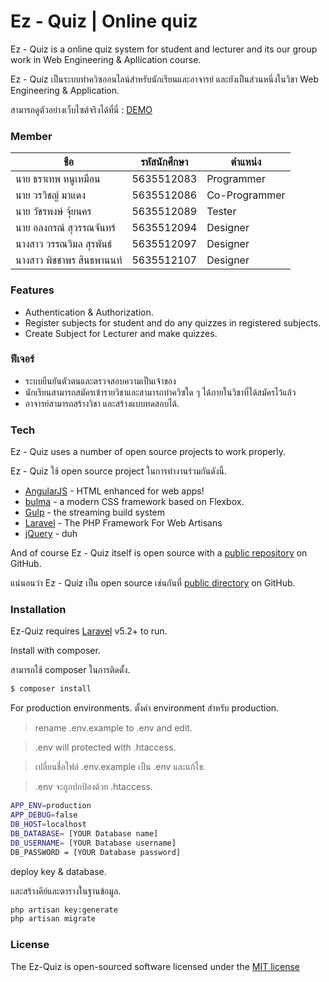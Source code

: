 # Ez - Quiz | Online quiz

Ez - Quiz is a online quiz system for student and lecturer and its our group work in Web Engineering & Apllication course.

Ez - Quiz เป็นระบบทำควิซออนไลน์สำหรับนักเรียนและอาจารย์ และยังเป็นส่วนหนึ่งในวิชา Web Engineering & Application.

สามารถดูตัวอย่างเว็บไซต์จริงได้ที่นี่ : [DEMO](http://symple.world/ezquiz/public)

### Member

|  ชือ   | รหัสนักศึกษา   	|    ตำแหน่ง   |
|---	                         |---            |---            |
|   นาย ธราเทพ หนูเหมือน        |   5635512083   |  Programmer   |
|   นาย วรวิชญ์ มาแดง           |   5635512086    | Co-Programmer |
|   นาย วัชรพงษ์ จุ้ยนคร          |    5635512089  | Tester          |
|   นาย อลงกรณ์ สุวรรณจันทร์     |  5635512094     | Designer      |
|   นางสาว วรรณวิมล สุรพันธ์      |  5635512097    | Designer      |
|   นางสาว พิชชาพร สินธพานนท์  |    5635512107  |   Designer    |


### Features
  - Authentication & Authorization.
  - Register subjects for student and do any quizzes in registered subjects.
  - Create Subject for Lecturer and make quizzes.

### ฟีเจอร์
  - ระบบยืนยันตัวตนและตรวจสอบความเป็นเจ้าของ
  - นักเรียนสามารถสมัครเข้ารายวิชาและสามารถทำควิซใด ๆ ได้ภายในวิชาที่ได้สมัครไว้แล้ว
  - อาจารย์สามารถสร้างวิชา และสร้างแบบทดสอบได้.


### Tech

Ez - Quiz uses a number of open source projects to work properly.

Ez - Quiz ใช้ open source project ในการทำงานร่วมกันดังนี้.

* [AngularJS] - HTML enhanced for web apps!
* [bulma] - a modern CSS framework based on Flexbox.
* [Gulp] - the streaming build system
* [Laravel] - The PHP Framework For Web Artisans
* [jQuery] - duh

And of course Ez - Quiz itself is open source with a [public repository][ezquiz]
 on GitHub.
 
แน่นอนว่า Ez - Quiz เป็น open source เช่นกันที่ [public directory][ezquiz]
 on GitHub.

### Installation

Ez-Quiz requires [Laravel](https://laravel.com/docs/5.2/) v5.2+ to run.

Install with composer.

สามารถใช้ composer ในการติดตั้ง.

```sh
$ composer install
```

For production environments.
ตั้งค่า environment สำหรับ production.

> rename .env.example to .env and edit.

> .env will protected with .htaccess.

> เปลี่ยนชื่อไฟล์ .env.example เป็น .env และแก้ไข.

> .env จะถูกปกป้องด้วย .htaccess.

```sh
APP_ENV=production
APP_DEBUG=false
DB_HOST=localhost
DB_DATABASE= [YOUR Database name]
DB_USERNAME= [YOUR Database username]
DB_PASSWORD = [YOUR Database password]
```

deploy key & database.

และสร้างคีย์และตารางในฐานข้อมูล.

```sh
php artisan key:generate
php artisan migrate
```

### License

The Ez-Quiz is open-sourced software licensed under the [MIT license](http://opensource.org/licenses/MIT)


   [ezquiz]: <https://github.com/pozterz/Ez-Quiz>
   [git-repo-url]: <https://github.com/pozterz/Ez-Quiz.git>
   [Laravel]: <https://laravel.com/docs/5.2/>
   [Bulma]: <http://bulma.io/>
   [jQuery]: <http://jquery.com>
   [AngularJS]: <http://angularjs.org>
   [Gulp]: <http://gulpjs.com>

